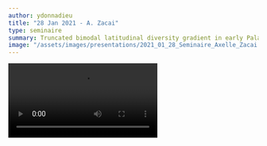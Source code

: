 ```yaml
---
author: ydonnadieu
title: "28 Jan 2021 - A. Zacai"
type: seminaire
summary: Truncated bimodal latitudinal diversity gradient in early Palaeozoic phytoplankton
image: "/assets/images/presentations/2021_01_28_Seminaire_Axelle_Zacai.png"
---
```


<video src="https://nuage.osupytheas.fr/s/G42qowJ54ok2s4q/download/Zacai-280121-zoom.mp4" type="video/mp4" controls="controls" style="max-width: 730px;">
</video>
